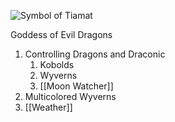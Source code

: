 ![Symbol of Tiamat](https://static.wikia.nocookie.net/tolas/images/9/9a/Tiamat.png/revision/latest?cb=20140716223333)

Goddess of Evil Dragons

1. Controlling Dragons and Draconic
	1. Kobolds
	2. Wyverns
	3. [[Moon Watcher]]
2. Multicolored Wyverns
3. [[Weather]]